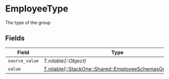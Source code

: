 # EmployeeType

The type of the group


## Fields

| Field                                                                                                          | Type                                                                                                           | Required                                                                                                       | Description                                                                                                    | Example                                                                                                        |
| -------------------------------------------------------------------------------------------------------------- | -------------------------------------------------------------------------------------------------------------- | -------------------------------------------------------------------------------------------------------------- | -------------------------------------------------------------------------------------------------------------- | -------------------------------------------------------------------------------------------------------------- |
| `source_value`                                                                                                 | *T.nilable(::Object)*                                                                                          | :heavy_minus_sign:                                                                                             | N/A                                                                                                            |                                                                                                                |
| `value`                                                                                                        | [T.nilable(::StackOne::Shared::EmployeeSchemasGroupsValue)](../../models/shared/employeeschemasgroupsvalue.md) | :heavy_minus_sign:                                                                                             | N/A                                                                                                            | team                                                                                                           |